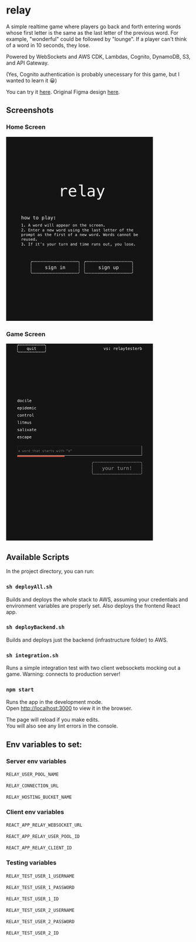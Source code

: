 # relay

A simple realtime game where players go back and forth entering words whose first letter is the same as the last letter of the previous word. For example, "wonderful" could be followed by "lounge". If a player can't think of a word in 10 seconds, they lose.

Powered by WebSockets and AWS CDK, Lambdas, Cognito, DynamoDB, S3, and API Gateway. 

(Yes, Cognito authentication is probably unecessary for this game, but I wanted to learn it 😀)

You can try it [here](https://dqwmo9jv6saax.cloudfront.net/). Original Figma design [here](https://www.figma.com/file/tZYKwQWkzQCb5HlTnTv4Ad/Relay?node-id=0%3A1&t=4RG9jGa3DHBMzQf9-1).

## Screenshots

### Home Screen

<img src='screenshots/relay-screenshot-1.png' width='400' />

### Game Screen

<img src='screenshots/relay-screenshot-2.png' width='400' />

## Available Scripts

In the project directory, you can run:

### `sh deployAll.sh`

Builds and deploys the whole stack to AWS, assuming your credentials and environment variables are properly set. Also deploys the frontend React app.

### `sh deployBackend.sh`

Builds and deploys just the backend (infrastructure folder) to AWS.

### `sh integration.sh`

Runs a simple integration test with two client websockets mocking out a game. Warning: connects to production server!

### `npm start`

Runs the app in the development mode.\
Open [http://localhost:3000](http://localhost:3000) to view it in the browser.

The page will reload if you make edits.\
You will also see any lint errors in the console.

## Env variables to set:

### Server env variables

`RELAY_USER_POOL_NAME`

`RELAY_CONNECTION_URL`

`RELAY_HOSTING_BUCKET_NAME`

### Client env variables

`REACT_APP_RELAY_WEBSOCKET_URL`

`REACT_APP_RELAY_USER_POOL_ID`

`REACT_APP_RELAY_CLIENT_ID`

### Testing variables

`RELAY_TEST_USER_1_USERNAME`

`RELAY_TEST_USER_1_PASSWORD`

`RELAY_TEST_USER_1_ID`

`RELAY_TEST_USER_2_USERNAME`

`RELAY_TEST_USER_2_PASSWORD`

`RELAY_TEST_USER_2_ID`
